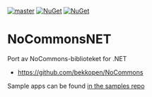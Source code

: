 [![master](https://github.com/johnkors/NoCommonsNET/workflows/Release/badge.svg)](https://github.com/johnkors/NoCommonsNET/actions) [![NuGet](https://img.shields.io/nuget/v/NoCommons.svg)](https://www.nuget.org/packages/NoCommons/)
[![NuGet](https://img.shields.io/nuget/vpre/NoCommons.svg)](https://www.nuget.org/packages/NoCommons/)



NoCommonsNET
============

Port av NoCommons-biblioteket for .NET

 * https://github.com/bekkopen/NoCommons

 Sample apps can be found [in the samples repo](https://github.com/johnkors/NoCommonsNET.Samples)
